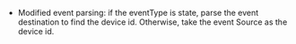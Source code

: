  - Modified event parsing: if the eventType is state, parse the event 
   destination to find the device id.  Otherwise, take the event Source as the 
   device id.
